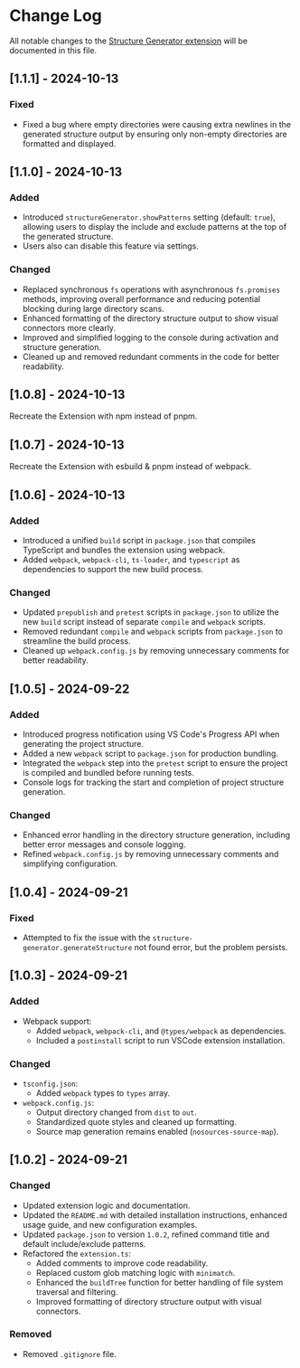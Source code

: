 # Change Log

All notable changes to the [Structure Generator extension](https://marketplace.visualstudio.com/items?itemName=OmarAfet.structure-generator) will be documented in this file.

## [1.1.1] - 2024-10-13

### Fixed
- Fixed a bug where empty directories were causing extra newlines in the generated structure output by ensuring only non-empty directories are formatted and displayed.

## [1.1.0] - 2024-10-13

### Added

- Introduced `structureGenerator.showPatterns` setting (default: `true`), allowing users to display the include and exclude patterns at the top of the generated structure.
- Users also can disable this feature via settings.

### Changed

- Replaced synchronous `fs` operations with asynchronous `fs.promises` methods, improving overall performance and reducing potential blocking during large directory scans.
- Enhanced formatting of the directory structure output to show visual connectors more clearly.
- Improved and simplified logging to the console during activation and structure generation.
- Cleaned up and removed redundant comments in the code for better readability.

## [1.0.8] - 2024-10-13

Recreate the Extension with npm instead of pnpm.

## [1.0.7] - 2024-10-13

Recreate the Extension with esbuild & pnpm instead of webpack.

## [1.0.6] - 2024-10-13

### Added

- Introduced a unified `build` script in `package.json` that compiles TypeScript and bundles the extension using webpack.
- Added `webpack`, `webpack-cli`, `ts-loader`, and `typescript` as dependencies to support the new build process.

### Changed

- Updated `prepublish` and `pretest` scripts in `package.json` to utilize the new `build` script instead of separate `compile` and `webpack` scripts.
- Removed redundant `compile` and `webpack` scripts from `package.json` to streamline the build process.
- Cleaned up `webpack.config.js` by removing unnecessary comments for better readability.

## [1.0.5] - 2024-09-22

### Added

- Introduced progress notification using VS Code's Progress API when generating the project structure.
- Added a new `webpack` script to `package.json` for production bundling.
- Integrated the `webpack` step into the `pretest` script to ensure the project is compiled and bundled before running tests.
- Console logs for tracking the start and completion of project structure generation.

### Changed

- Enhanced error handling in the directory structure generation, including better error messages and console logging.
- Refined `webpack.config.js` by removing unnecessary comments and simplifying configuration.

## [1.0.4] - 2024-09-21

### Fixed

- Attempted to fix the issue with the `structure-generator.generateStructure` not found error, but the problem persists.

## [1.0.3] - 2024-09-21

### Added

- Webpack support:
  - Added `webpack`, `webpack-cli`, and `@types/webpack` as dependencies.
  - Included a `postinstall` script to run VSCode extension installation.

### Changed

- `tsconfig.json`:
  - Added `webpack` types to `types` array.
- `webpack.config.js`:
  - Output directory changed from `dist` to `out`.
  - Standardized quote styles and cleaned up formatting.
  - Source map generation remains enabled (`nosources-source-map`).

## [1.0.2] - 2024-09-21

### Changed

- Updated extension logic and documentation.
- Updated the `README.md` with detailed installation instructions, enhanced usage guide, and new configuration examples.
- Updated `package.json` to version `1.0.2`, refined command title and default include/exclude patterns.
- Refactored the `extension.ts`:
  - Added comments to improve code readability.
  - Replaced custom glob matching logic with `minimatch`.
  - Enhanced the `buildTree` function for better handling of file system traversal and filtering.
  - Improved formatting of directory structure output with visual connectors.

### Removed

- Removed `.gitignore` file.
